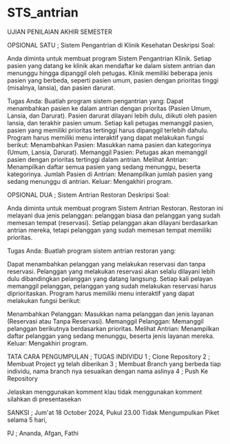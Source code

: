# STS_antrian
UJIAN PENILAIAN AKHIR SEMESTER

OPSIONAL SATU ;
Sistem Pengantrian di Klinik Kesehatan
Deskripsi Soal:

Anda diminta untuk membuat program Sistem Pengantrian Klinik. Setiap pasien yang datang ke klinik akan mendaftar ke dalam sistem antrian dan menunggu hingga dipanggil oleh petugas. Klinik memiliki beberapa jenis pasien yang berbeda, seperti pasien umum, pasien dengan prioritas tinggi (misalnya, lansia), dan pasien darurat.

Tugas Anda:
Buatlah program sistem pengantrian yang:
Dapat menambahkan pasien ke dalam antrian dengan prioritas (Pasien Umum, Lansia, dan Darurat).
Pasien darurat dilayani lebih dulu, diikuti oleh pasien lansia, dan terakhir pasien umum.
Setiap kali petugas memanggil pasien, pasien yang memiliki prioritas tertinggi harus dipanggil terlebih dahulu.
Program harus memiliki menu interaktif yang dapat melakukan fungsi berikut:
Menambahkan Pasien: Masukkan nama pasien dan kategorinya (Umum, Lansia, Darurat).
Memanggil Pasien: Petugas akan memanggil pasien dengan prioritas tertinggi dalam antrian.
Melihat Antrian: Menampilkan daftar semua pasien yang sedang menunggu, beserta kategorinya.
Jumlah Pasien di Antrian: Menampilkan jumlah pasien yang sedang menunggu di antrian.
Keluar: Mengakhiri program.

OPSIONAL DUA ;
Sistem Antrian Restoran
Deskripsi Soal:

Anda diminta untuk membuat program Sistem Antrian Restoran. Restoran ini melayani dua jenis pelanggan: pelanggan biasa dan pelanggan yang sudah memesan tempat (reservasi). Setiap pelanggan akan dilayani berdasarkan antrian mereka, tetapi pelanggan yang sudah memesan tempat memiliki prioritas.

Tugas Anda:
Buatlah program sistem antrian restoran yang:

Dapat menambahkan pelanggan yang melakukan reservasi dan tanpa reservasi.
Pelanggan yang melakukan reservasi akan selalu dilayani lebih dulu dibandingkan pelanggan yang datang langsung.
Setiap kali pelayan memanggil pelanggan, pelanggan yang sudah melakukan reservasi harus diprioritaskan.
Program harus memiliki menu interaktif yang dapat melakukan fungsi berikut:

Menambahkan Pelanggan: Masukkan nama pelanggan dan jenis layanan (Reservasi atau Tanpa Reservasi).
Memanggil Pelanggan: Memanggil pelanggan berikutnya berdasarkan prioritas.
Melihat Antrian: Menampilkan daftar pelanggan yang sedang menunggu, beserta jenis layanan mereka.
Keluar: Mengakhiri program.

TATA CARA PENGUMPULAN ;
TUGAS INDIVIDU
1 ; Clone Repository
2 ; Membuat Project yg telah diberikan
3 ; Membuat Branch yang berbeda tiap individu, nama branch nya sesuaikan dengan nama aslinya
4 ; Push Ke Repository

Jelaskan menggunakan komment klau tidak menggunakan komment silahkan di presentasekan

SANKSI ; Jum'at 18 October 2024, Pukul 23.00
Tidak Mengumpulkan 
 Piket selama 5 hari, 

PJ ; Ananda, Afgan, Fathi
